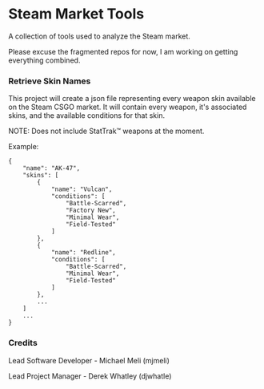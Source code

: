 # Steam Market Tools
A collection of tools used to analyze the Steam market.

Please excuse the fragmented repos for now, I am working on getting everything combined.

### Retrieve Skin Names

This project will create a json file representing every weapon skin available on the Steam CSGO market. It will contain every weapon, it's associated skins, and the available conditions for that skin.

NOTE: Does not include StatTrak™ weapons at the moment.

Example:

    {
        "name": "AK-47",
        "skins": [
            {
                "name": "Vulcan",
                "conditions": [
                    "Battle-Scarred",
                    "Factory New",
                    "Minimal Wear",
                    "Field-Tested"
                ]
            },
            {
                "name": "Redline",
                "conditions": [
                    "Battle-Scarred",
                    "Minimal Wear",
                    "Field-Tested"
                ]
            },
            ...
        ]
        ...
    }

### Credits

Lead Software Developer - Michael Meli (mjmeli)

Lead Project Manager - Derek Whatley (djwhatle)
